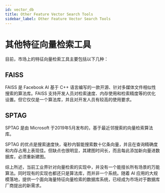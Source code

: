 ```yaml
---
id: vector_db
title: Other Feature Vector Search Tools
sidebar_label: Other Feature Vector Search Tools
---
```


# 其他特征向量检索工具

目前，市场上的特征向量检索工具主要包括以下几种：

## FAISS

FAISS 是 Facebook AI 基于 C++ 语言编写的一款开源、针对多媒体文件相似性搜索的算法库。FAISS 支持开发人员对检索速度、内存使用和检索精度等的优化设置。但它仅仅是一个算法库，并且对开发人员有较高的使用要求。

## SPTAG

SPTAG 是由 Microsoft 于2019年5月发布的，基于最近邻搜索的向量检索算法库。

SPTAG 的优点是搜索速度快，毫秒内智能搜索数十亿条向量，并且在查询精确度和内存占用上表现佳。但缺点也很明显，其建图时间长，而且每此添加新向量进数据库，必须重新建图。                     

综上所述，当前工业界针对向量检索的实现中，并没有一个能擅长所有场景的万能算法。同时现有的实现也都还只是算法库，而并非一个系统。随着 AI 应用的大规模落地，提供一个面向海量特征向量检索的数据库系统，已经成为市场对于数据库厂商提出的新需求。
